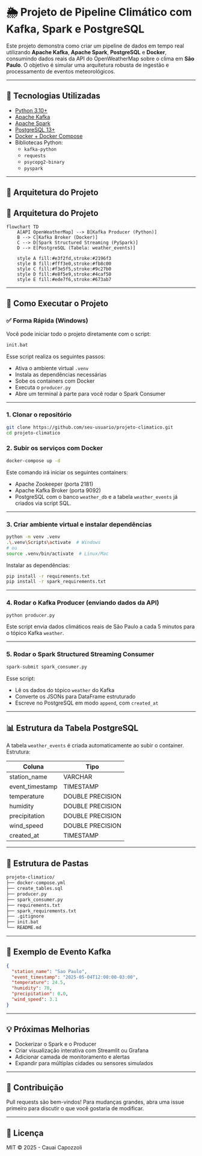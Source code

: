 # 🌦️ Projeto de Pipeline Climático com Kafka, Spark e PostgreSQL

Este projeto demonstra como criar um pipeline de dados em tempo real utilizando **Apache Kafka**, **Apache Spark**, **PostgreSQL** e **Docker**, consumindo dados reais da API do OpenWeatherMap sobre o clima em **São Paulo**. O objetivo é simular uma arquitetura robusta de ingestão e processamento de eventos meteorológicos.

---

## 🔧 Tecnologias Utilizadas

- [Python 3.10+](https://www.python.org/)
- [Apache Kafka](https://kafka.apache.org/)
- [Apache Spark](https://spark.apache.org/)
- [PostgreSQL 13+](https://www.postgresql.org/)
- [Docker + Docker Compose](https://www.docker.com/)
- Bibliotecas Python:
  - `kafka-python`
  - `requests`
  - `psycopg2-binary`
  - `pyspark`

---

## 📌 Arquitetura do Projeto

## 📌 Arquitetura do Projeto

```mermaid
flowchart TD
    A[API OpenWeatherMap] --> B[Kafka Producer (Python)]
    B --> C[Kafka Broker (Docker)]
    C --> D[Spark Structured Streaming (PySpark)]
    D --> E[PostgreSQL (Tabela: weather_events)]

    style A fill:#e3f2fd,stroke:#2196f3
    style B fill:#fff3e0,stroke:#fb8c00
    style C fill:#f3e5f5,stroke:#9c27b0
    style D fill:#e8f5e9,stroke:#4caf50
    style E fill:#ede7f6,stroke:#673ab7
```


---

## 🚀 Como Executar o Projeto

### ✅ Forma Rápida (Windows)

Você pode iniciar todo o projeto diretamente com o script:

```bash
init.bat
```

Esse script realiza os seguintes passos:
- Ativa o ambiente virtual `.venv`
- Instala as dependências necessárias
- Sobe os containers com Docker
- Executa o `producer.py`
- Abre um terminal à parte para você rodar o Spark Consumer

---

### 1. Clonar o repositório

```bash
git clone https://github.com/seu-usuario/projeto-climatico.git
cd projeto-climatico
```

### 2. Subir os serviços com Docker

```bash
docker-compose up -d
```

Este comando irá iniciar os seguintes containers:
- Apache Zookeeper (porta 2181)
- Apache Kafka Broker (porta 9092)
- PostgreSQL com o banco `weather_db` e a tabela `weather_events` já criados via script SQL.

---

### 3. Criar ambiente virtual e instalar dependências

```bash
python -m venv .venv
.\.venv\Scripts\activate  # Windows
# ou
source .venv/bin/activate  # Linux/Mac
```

Instalar as dependências:

```bash
pip install -r requirements.txt
pip install -r spark_requirements.txt
```

---

### 4. Rodar o Kafka Producer (enviando dados da API)

```bash
python producer.py
```

Este script envia dados climáticos reais de São Paulo a cada 5 minutos para o tópico Kafka `weather`.

---

### 5. Rodar o Spark Structured Streaming Consumer

```bash
spark-submit spark_consumer.py
```

Esse script:
- Lê os dados do tópico `weather` do Kafka
- Converte os JSONs para DataFrame estruturado
- Escreve no PostgreSQL em modo `append`, com `created_at`

---

## 📊 Estrutura da Tabela PostgreSQL

A tabela `weather_events` é criada automaticamente ao subir o container. Estrutura:

| Coluna          | Tipo              |
|-----------------|-------------------|
| station_name    | VARCHAR            |
| event_timestamp | TIMESTAMP          |
| temperature     | DOUBLE PRECISION   |
| humidity        | DOUBLE PRECISION   |
| precipitation   | DOUBLE PRECISION   |
| wind_speed      | DOUBLE PRECISION   |
| created_at      | TIMESTAMP          |

---

## 📁 Estrutura de Pastas

```bash
projeto-climatico/
├── docker-compose.yml
├── create_tables.sql
├── producer.py
├── spark_consumer.py
├── requirements.txt
├── spark_requirements.txt
├── .gitignore
├── init.bat
└── README.md
```

---

## 🧪 Exemplo de Evento Kafka

```json
{
  "station_name": "Sao Paulo",
  "event_timestamp": "2025-05-04T12:00:00-03:00",
  "temperature": 24.5,
  "humidity": 78,
  "precipitation": 0.0,
  "wind_speed": 3.1
}
```

---

## 💡 Próximas Melhorias

- Dockerizar o Spark e o Producer
- Criar visualização interativa com Streamlit ou Grafana
- Adicionar camada de monitoramento e alertas
- Expandir para múltiplas cidades ou sensores simulados

---

## 🤝 Contribuição

Pull requests são bem-vindos! Para mudanças grandes, abra uma issue primeiro para discutir o que você gostaria de modificar.

---

## 📜 Licença

MIT © 2025 - Cauai Capozzoli
